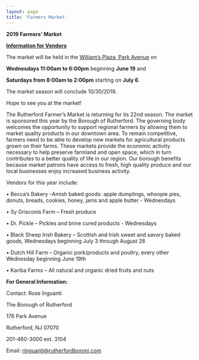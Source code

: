 ```yaml
---
layout: page
title: 'Farmers Market'
---
```


**2019 Farmers' Market**          

**[Information for Vendors](./vendor-info/)**

The market will be held in the [William’s Plaza, Park Avenue](https://www.google.com/maps/place/Williams+Plaza,+Rutherford,+NJ+07070/@40.8271096,-74.1058149,17z/data=!3m1!4b1!4m5!3m4!1s0x89c2f8be86aab01b:0x4d209f0d72ed5216!8m2!3d40.8271096!4d-74.1036209) on 

**Wednesdays 11:00am to 6:00pm** beginning **June 19** and 

**Saturdays from 8:00am to 2:00pm** starting on **July 6**. 

The market season will conclude 10/30/2019.
 
 
Hope to see you at the market!

The Rutherford Farmer’s Market is returning for its 22nd season. The market is sponsored this year by the Borough of Rutherford. The governing body welcomes the opportunity to support regional farmers by allowing them to market quality products in our downtown area.  To remain competitive, farmers need to be able to develop new markets for agricultural products grown on their farms. These markets provide the economic activity necessary to help preserve farmland and open space, which in turn contributes to a better quality of life in our region.  Our borough benefits because market patrons have access to fresh, high quality produce and our local businesses enjoy increased business activity.

Vendors for this year include:

• Becca’s Bakery –Amish baked goods: apple dumplings, whoopie pies, donuts,
breads, cookies, honey, jams and apple butter - Wednesdays

• Sy Grisconis Farm – Fresh produce

• Dr. Pickle – Pickles and brine cured products - Wednesdays

• Black Sheep Irish Bakery – Scottish and Irish sweet and savory baked goods,
Wednesdays beginning July 3 through August 28

• Dutch Hill Farm – Organic pork/products and poultry, every other Wednesday
beginning June 19th  

• Kariba Farms – All natural and organic dried fruits and nuts


**For General Information:**

Contact: Rose Inguanti

The Borough of Rutherford

176 Park Avenue

Rutherford, NJ 07070

201-460-3000 ext. 3104   

Email: ringuanti@rutherfordboronj.com
